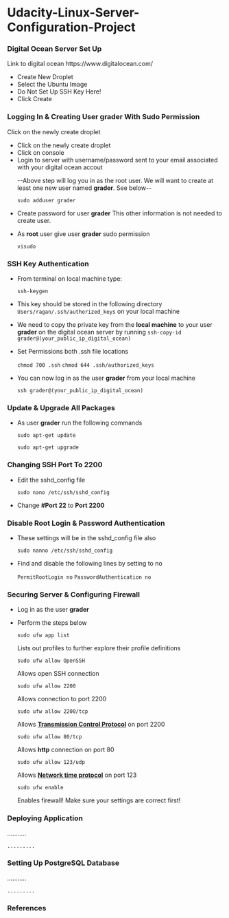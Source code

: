# Udacity-Linux-Server-Configuration-Project

<h3>Digital Ocean Server Set Up</h3>
<p>Link to digital ocean https://www.digitalocean.com/</p>
<ul>
<li>Create New Droplet</li>
<li>Select the Ubuntu Image</li>
<li>Do Not Set Up SSH Key Here!</li>
<li>Click Create</li>
</ul>


<h3>Logging In & Creating User grader With Sudo Permission</h3>
<p>Click on the newly create droplet</p>
<ul>
<li>Click on the newly create droplet</li>
<li>Click on console</li>
<li>Login to server with username/password sent to your email associated with your digital ocean accout</li>
<p>--Above step will log you in as the root user. We will want to create at least one new user named <b>grader</b>. See below--</p>
<code>sudo adduser grader</code>
</ul>
<ul>
<li><p>Create password for user <b>grader</b> This other information is not needed to create user.</p></li>
<li><p>As <b>root</b> user give user <b>grader</b> sudo permission </li>
<code>visudo</code>
</ul>


<h3>SSH Key Authentication</h3>
<ul>
<li><p>From terminal on local machine type:</p></li>
<code>ssh-keygen</code>
</ul>
<ul>
<li><p>This key should be stored in the following directory <code>Users/ragan/.ssh/authorized_keys</code> on your local machine</p></li>
<li><p>We need to copy the private key from the <b>local machine</b> to your user <b>grader</b> on the digital ocean server by running <code>ssh-copy-id grader@(your_public_ip_digital_ocean)</code></p></li>
<li><p>Set Permissions both .ssh file locations</p></li>
<code>chmod 700 .ssh</code>
<code>chmod 644 .ssh/authorized_keys</code>
<li><p>You can now log in as the user <b>grader</b> from your local machine</p></li>
<code>ssh grader@(your_public_ip_digital_ocean)</code>
</ul>



<h3>Update & Upgrade All Packages</h3>
<ul>
<li><p>As user <b>grader</b> run the following commands</p></li>

<p><code>sudo apt-get update</code></p>

<p><code>sudo apt-get upgrade</code></p>
</ul>


<h3>Changing SSH Port To 2200</h3>
<ul>
<li><p>Edit the sshd_config file</p></li>
<code>sudo nano /etc/ssh/sshd_config</code>
<li><p>Change <b>#Port 22</b> to <b>Port 2200</b></p></li>
</ul>



<h3>Disable Root Login & Password Authentication</h3>
<ul>
<li><p>These settings will be in the sshd_config file also<p></li>
<code>sudo nanno /etc/ssh/sshd_config</code>
<li><p>Find and disable the following lines by setting to no</p></li>
<code>PermitRootLogin no</code>
<code>PasswordAuthentication no</code>
</ul>




<h3>Securing Server & Configuring Firewall</h3>
<ul>
<li><p>Log in as the user <b>grader</b></p></li>
<li><p>Perform the steps below</p></li>
<code>sudo ufw app list</code><p> Lists out profiles to further explore their profile definitions</p>
<code>sudo ufw allow OpenSSH</code><p> Allows open SSH connection</p>
<code>sudo ufw allow 2200</code><p> Allows connection to port 2200</p>
<code>sudo ufw allow 2200/tcp</code><p> Allows <a href="https://stackoverflow.com/questions/8156254/tcp-vs-udp-what-is-a-tcp-connection"><b>Transmission Control Protocol</b></a> on port 2200</p>
<code>sudo ufw allow 80/tcp</code><p> Allows <b>http</b> connection on port 80</p>
<code>sudo ufw allow 123/udp</code><p> Allows <a href="https://www.auditmypc.com/udp-port-123.asp"><b>Network time protocol</b></a> on port 123</p>
<code>sudo ufw enable</code><p> Enables firewall! Make sure your settings are correct first!</p>
</ul>


<h3>Deploying Application</h3>
<p>........... </p>
<code>.........</code>


<h3>Setting Up PostgreSQL Database</h3>
<p>........... </p>
<pre>
<code>.........</code>
</pre>


<h3>References</h3>
